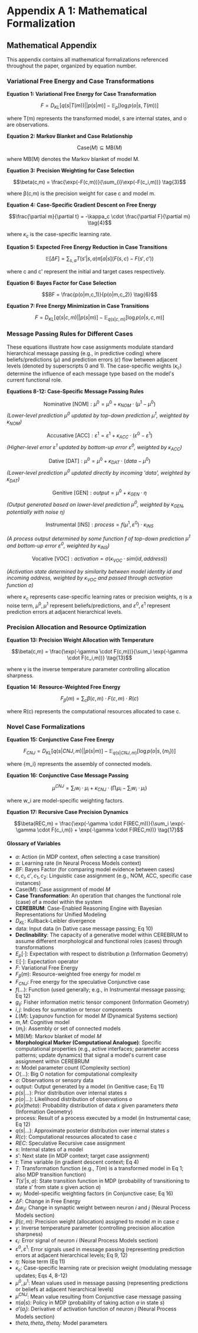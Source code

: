 # Appendix A 1: Mathematical Formalization

## Mathematical Appendix

This appendix contains all mathematical formalizations referenced throughout the paper, organized by equation number.

### Variational Free Energy and Case Transformations

**Equation 1: Variational Free Energy for Case Transformation**

$$
F = D_{KL}[q(s|T(m))||p(s|m)] - \mathbb{E}_{p}[\log p(o|s,T(m))]  \tag{1}
$$

where T(m) represents the transformed model, s are internal states, and o are observations.

**Equation 2: Markov Blanket and Case Relationship**

$$\text{Case}(M) \subseteq \text{MB}(M)  \tag{2}$$

where MB(M) denotes the Markov blanket of model M.

**Equation 3: Precision Weighting for Case Selection**

$$\beta(c,m) = \frac{\exp(-F(c,m))}{\sum_{i}\exp(-F(c_i,m))}  \tag{3}$$

where β(c,m) is the precision weight for case c and model m.

**Equation 4: Case-Specific Gradient Descent on Free Energy**

$$\frac{\partial m}{\partial t} = -\kappa_c \cdot \frac{\partial F}{\partial m}  \tag{4}$$

where $\kappa_c$ is the case-specific learning rate.

**Equation 5: Expected Free Energy Reduction in Case Transitions**

$$
\mathbb{E}[\Delta F] = \sum_{s,a}T(s'|s,a)\pi[a|s](F(s,c)-F(s',c'))  \tag{5}
$$

where c and c' represent the initial and target cases respectively.

**Equation 6: Bayes Factor for Case Selection**

$$BF = \frac{p(o|m,c_1)}{p(o|m,c_2)}  \tag{6}$$

**Equation 7: Free Energy Minimization in Case Transitions**

$$
F = D_{KL}[q(s|c,m) || p(s|m)] - \mathbb{E}_{q(s|c,m)}[\log p(o|s,c,m)]  \tag{7}
$$

### Message Passing Rules for Different Cases

These equations illustrate how case assignments modulate standard hierarchical message passing (e.g., in predictive coding) where beliefs/predictions ($\mu$) and prediction errors ($\varepsilon$) flow between adjacent levels (denoted by superscripts 0 and 1). The case-specific weights ($\kappa_c$) determine the influence of each message type based on the model's current functional role.

**Equations 8-12: Case-Specific Message Passing Rules**

$$\text{Nominative [NOM]}: \mu^0 = \mu^0 + \kappa_{NOM} \cdot (\mu^1 - \mu^0)  \tag{8}$$
*(Lower-level prediction $\mu^0$ updated by top-down prediction $\mu^1$, weighted by $\kappa_{NOM}$)*

$$\text{Accusative [ACC]}: \varepsilon^1 = \varepsilon^1 + \kappa_{ACC} \cdot (\varepsilon^0 - \varepsilon^1)  \tag{9}$$
*(Higher-level error $\varepsilon^1$ updated by bottom-up error $\varepsilon^0$, weighted by $\kappa_{ACC}$)*

$$\text{Dative [DAT]}: \mu^0 = \mu^0 + \kappa_{DAT} \cdot (data - \mu^0)  \tag{10}$$
*(Lower-level prediction $\mu^0$ updated directly by incoming 'data', weighted by $\kappa_{DAT}$)*

$$\text{Genitive [GEN]}: output = \mu^0 + \kappa_{GEN} \cdot \eta  \tag{11}$$
*(Output generated based on lower-level prediction $\mu^0$, weighted by $\kappa_{GEN}$, potentially with noise $\eta$)*

$$\text{Instrumental [INS]}: process = f(\mu^1, \varepsilon^0) \cdot \kappa_{INS} \tag{12}$$

*(A process output determined by some function $f$ of top-down prediction $\mu^1$ and bottom-up error $\varepsilon^0$, weighted by $\kappa_{INS}$)*

$$\text{Vocative [VOC]}: activation = \sigma(\kappa_{VOC} \cdot sim(id, address)) \tag{12a}$$

*(Activation state determined by similarity between model identity $id$ and incoming address, weighted by $\kappa_{VOC}$ and passed through activation function $\sigma$)*

where $\kappa_c$ represents case-specific learning rates or precision weights, $\eta$ is a noise term, $\mu^0, \mu^1$ represent beliefs/predictions, and $\varepsilon^0, \varepsilon^1$ represent prediction errors at adjacent hierarchical levels.

### Precision Allocation and Resource Optimization

**Equation 13: Precision Weight Allocation with Temperature**

$$\beta(c,m) = \frac{\exp(-\gamma \cdot F(c,m))}{\sum_i \exp(-\gamma \cdot F(c_i,m))}  \tag{13}$$

where γ is the inverse temperature parameter controlling allocation sharpness.

**Equation 14: Resource-Weighted Free Energy**

$$F_{\beta}(m) = \sum_c \beta(c,m) \cdot F(c,m) \cdot R(c)  \tag{14}$$

where R(c) represents the computational resources allocated to case c.

### Novel Case Formalizations

**Equation 15: Conjunctive Case Free Energy**

$$
F_{CNJ} = D_{KL}[q(s|CNJ,m) || p(s|m)] - \mathbb{E}_{q(s|CNJ,m)}[\log p(o|s,\{m_i\})]  \tag{15}
$$

where {m_i} represents the assembly of connected models.

**Equation 16: Conjunctive Case Message Passing**

$$\mu^{CNJ} = \sum_i w_i \cdot \mu_i + \kappa_{CNJ} \cdot (\prod_i \mu_i - \sum_i w_i \cdot \mu_i)  \tag{16}$$

where w_i are model-specific weighting factors.

**Equation 17: Recursive Case Precision Dynamics**

$$\beta(REC,m) = \frac{\exp(-\gamma \cdot F(REC,m))}{\sum_i \exp(-\gamma \cdot F(c_i,m)) + \exp(-\gamma \cdot F(REC,m))}  \tag{17}$$

#### Glossary of Variables

- $a$: Action (in MDP context, often selecting a case transition)
- $\alpha$: Learning rate (in Neural Process Models context)
- $BF$: Bayes Factor (for comparing model evidence between cases)
- $c, c_i, c', c_1, c_2$: Linguistic case assignment (e.g., NOM, ACC, specific case instances)
- $\text{Case}(M)$: Case assignment of model $M$
- **Case Transformation**: An operation that changes the functional role (case) of a model within the system
- **CEREBRUM**: Case-Enabled Reasoning Engine with Bayesian Representations for Unified Modeling
- $D_{KL}$: Kullback-Leibler divergence
- $\text{data}$: Input data (in Dative case message passing; Eq 10)
- **Declinability**: The capacity of a generative model within CEREBRUM to assume different morphological and functional roles (cases) through transformations
- $E_p[\cdot]$: Expectation with respect to distribution $p$ (Information Geometry)
- $\mathbb{E}[\cdot]$: Expectation operator
- $F$: Variational Free Energy
- $F_{\beta}(m)$: Resource-weighted free energy for model $m$
- $F_{CNJ}$: Free energy for the speculative Conjunctive case
- $f(...)$: Function (used generally; e.g., in Instrumental message passing; Eq 12)
- $g_{ij}$: Fisher information metric tensor component (Information Geometry)
- $i, j$: Indices for summation or tensor components
- $L(M)$: Lyapunov function for model $M$ (Dynamical Systems section)
- $m, M$: Cognitive model
- $\{m_i\}$: Assembly or set of connected models
- $\text{MB}(M)$: Markov blanket of model $M$
- **Morphological Marker (Computational Analogue)**: Specific computational properties (e.g., active interfaces; parameter access patterns; update dynamics) that signal a model's current case assignment within CEREBRUM
- $n$: Model parameter count (Complexity section)
- $O(...)$: Big O notation for computational complexity
- $o$: Observations or sensory data
- $\text{output}$: Output generated by a model (in Genitive case; Eq 11)
- $p(s|...)$: Prior distribution over internal states $s$
- $p(o|...)$: Likelihood distribution of observations $o$
- $p(x|theta)$: Probability distribution of data $x$ given parameters $theta$ (Information Geometry)
- $\text{process}$: Result of a process executed by a model (in Instrumental case; Eq 12)
- $q(s|...)$: Approximate posterior distribution over internal states $s$
- $R(c)$: Computational resources allocated to case $c$
- $REC$: Speculative Recursive case assignment
- $s$: Internal states of a model
- $s'$: Next state (in MDP context; target case assignment)
- $t$: Time variable (in gradient descent context; Eq 4)
- $T$: Transformation function (e.g., $T(m)$ is a transformed model in Eq 1; also MDP transition function)
- $T(s'|s,a)$: State transition function in MDP (probability of transitioning to state $s'$ from state $s$ given action $a$)
- $w_i$: Model-specific weighting factors (in Conjunctive case; Eq 16)
- $\Delta F$: Change in Free Energy
- $\Delta w_{ij}$: Change in synaptic weight between neuron $i$ and $j$ (Neural Process Models section)
- $\beta(c,m)$: Precision weight (allocation) assigned to model $m$ in case $c$
- $\gamma$: Inverse temperature parameter (controlling precision allocation sharpness)
- $\epsilon_i$: Error signal of neuron $i$ (Neural Process Models section)
- $\varepsilon^0, \varepsilon^1$: Error signals used in message passing (representing prediction errors at adjacent hierarchical levels; Eq 9, 12)
- $\eta$: Noise term (Eq 11)
- $\kappa_c$: Case-specific learning rate or precision weight (modulating message updates; Eqs 4, 8-12)
- $\mu^0, \mu^1$: Mean values used in message passing (representing predictions or beliefs at adjacent hierarchical levels)
- $\mu^{CNJ}$: Mean value resulting from Conjunctive case message passing
- $\pi(a|s)$: Policy in MDP (probability of taking action $a$ in state $s$)
- $\sigma'(a_j)$: Derivative of activation function of neuron $j$ (Neural Process Models section)
- $theta, theta_i, theta_j$: Model parameters 